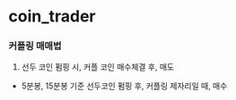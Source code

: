 # coin_trader
### 커플링 매매법
1. 선두 코인 펌핑 시, 커플 코인 매수체결 후, 매도
- 5분봉, 15분봉 기준 선두코인 펌핑 후, 커플링 제자리일 때, 매수 
